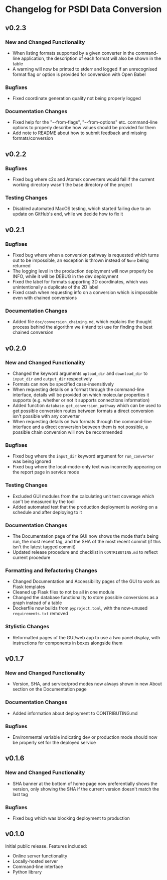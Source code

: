 # Changelog for PSDI Data Conversion

## v0.2.3

### New and Changed Functionality

- When listing formats supported by a given converter in the command-line application, the description of each format will also be shown in the table
- A warning will now be printed to stderr and logged if an unrecognised format flag or option is provided for conversion with Open Babel

### Bugfixes

- Fixed coordinate generation quality not being properly logged

### Documentation Changes

- Fixed help for the "--from-flags", "--from-options" etc. command-line options to properly describe how values should be provided for them
- Add note to README about how to submit feedback and missing formats/conversion

## v0.2.2

### Bugfixes

- Fixed bug where c2x and Atomsk converters would fail if the current working directory wasn't the base directory of the project

### Testing Changes

- Disabled automated MacOS testing, which started failing due to an update on GitHub's end, while we decide how to fix it

## v0.2.1

### Bugfixes

- Fixed bug where when a conversion pathway is requested which turns out to be impossible, an exception is thrown instead of `None` being returned
- The logging level in the production deployment will now properly be INFO, while it will be DEBUG in the dev deployment
- Fixed the label for formats supporting 3D coordinates, which was unintentionally a duplicate of the 2D label
- Fixed crash when requesting info on a conversion which is impossible even with chained conversions

### Documentation Changes

- Added file `doc/conversion_chaining.md`, which explains the thought process behind the algorithm we (intend to) use for finding the best chained conversion

## v0.2.0

### New and Changed Functionality

- Changed the keyword arguments `upload_dir` and `download_dir` to `input_dir` and `output_dir` respectively
- Formats can now be specified case-insensitively
- When requesting details on a format through the command-line interface, details will be provided on which molecular properties it supports (e.g. whether or not it supports connections information)
- Added function `database.get_conversion_pathway` which can be used to get possible conversion routes between formats a direct conversion isn't possible with any converter
- When requesting details on two formats through the command-line interface and a direct conversion between them is not possible, a possible chain conversion will now be recommended

### Bugfixes

- Fixed bug where the `input_dir` keyword argument for `run_converter` was being ignored
- Fixed bug where the local-mode-only text was incorrectly appearing on the report page in service mode

### Testing Changes

- Excluded GUI modules from the calculating unit test coverage which can't be measured by the tool
- Added automated test that the production deployment is working on a schedule and after deploying to it

### Documentation Changes

- The Documentation page of the GUI now shows the mode that's being run, the most recent tag, and the SHA of the most recent commit (if this isn't the latest tagged commit)
- Updated release procedure and checklist in `CONTRIBUTING.md` to reflect current procedure

### Formatting and Refactoring Changes

- Changed Documentation and Accessibility pages of the GUI to work as Flask templates
- Cleaned up Flask files to not be all in one module
- Changed the database functionality to store possible conversions as a graph instead of a table
- Dockerfile now builds from `pyproject.toml`, with the now-unused `requirements.txt` removed

### Stylistic Changes

- Reformatted pages of the GUI/web app to use a two panel display, with instructions for components in boxes alongside them

## v0.1.7

### New and Changed Functionality

- Version, SHA, and service/prod modes now always shown in new About section on the Documentation page

### Documentation Changes

- Added information about deployment to CONTRIBUTING.md

### Bugfixes

- Environmental variable indicating dev or production mode should now be properly set for the deployed service

## v0.1.6

### New and Changed Functionality

- SHA banner at the bottom of home page now preferentially shows the version, only showing the SHA if the current version doesn't match the last tag

### Bugfixes

- Fixed bug which was blocking deployment to production

## v0.1.0

Initial public release. Features included:

- Online server functionality
- Locally-hosted server
- Command-line interface
- Python library
